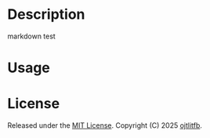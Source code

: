 # Description
markdown test

# Usage

# License
Released under the [MIT License](https://ojtlitfb.github.io/comapp/LICENSE.txt).
Copyright (C) 2025 [ojtlitfb](https://github.com/ojtlitfb).
